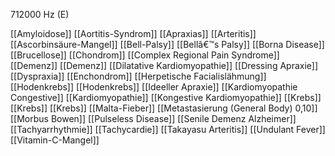 712000 Hz (E)

[[Amyloidose]]
[[Aortitis-Syndrom]]
[[Apraxias]]
[[Arteritis]]
[[Ascorbinsäure-Mangel]]
[[Bell-Palsy]]
[[Bellâ€™s Palsy]]
[[Borna Disease]]
[[Brucellose]]
[[Chondrom]]
[[Complex Regional Pain Syndrome]]
[[Demenz]]
[[Demenz]]
[[Dilatative Kardiomyopathie]]
[[Dressing Apraxie]]
[[Dyspraxia]]
[[Enchondrom]]
[[Herpetische Facialislähmung]]
[[Hodenkrebs]]
[[Hodenkrebs]]
[[Ideeller Apraxie]]
[[Kardiomyopathie Congestive]]
[[Kardiomyopathie]]
[[Kongestive Kardiomyopathie]]
[[Krebs]]
[[Krebs]]
[[Krebs]]
[[Malta-Fieber]]
[[Metastasierung (General Body) 0,10]]
[[Morbus Bowen]]
[[Pulseless Disease]]
[[Senile Demenz Alzheimer]]
[[Tachyarrhythmie]]
[[Tachycardie]]
[[Takayasu Arteritis]]
[[Undulant Fever]]
[[Vitamin-C-Mangel]]